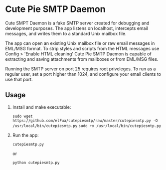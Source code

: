 # Cute Pie SMTP Daemon
Cute SMPT Daemon is a fake SMTP server created for debugging and development purposes. The app listens on localhost, intercepts email messages, and writes them to a standard Unix mailbox file. 

The app can open an existing Unix mailbox file or raw email messages in EML/MSG format. To strip styles and scripts from the HTML messages use Config > 'Enable HTML cleaning' Cute Pie SMTP Daemon is capable of extracting and saving attachments from mailboxes or from EML/MSG files. 

Running the SMTP server on port 25 requires root priveleges. To run as a regular user, set a port higher than 1024, and configure your email clients to use that port.

## Usage

1. Install and make executable:
    
    `sudo wget https://github.com/elFua/cutepiesmtp/raw/master/cutepiesmtp.py -O /usr/local/bin/cutepiesmtp.py`
    `sudo +x /usr/local/bin/cutepiesmtp.py`

2. Run the app:

    `cutepiesmtp.py`
    
    or 
    
    `python cutepiesmtp.py`
